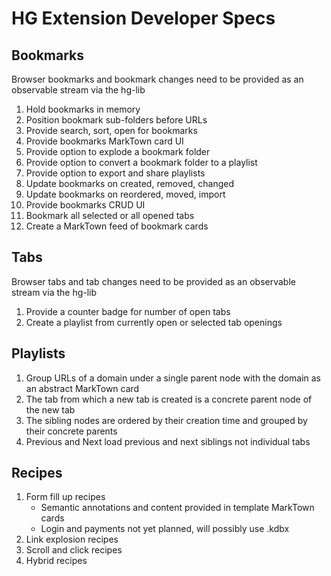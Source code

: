 # HG Extension Developer Specs

## Bookmarks

Browser bookmarks and bookmark changes need to be provided as an observable stream via the hg-lib

1. Hold bookmarks in memory
2. Position bookmark sub-folders before URLs
3. Provide search, sort, open for bookmarks
4. Provide bookmarks MarkTown card UI
5. Provide option to explode a bookmark folder
6. Provide option to convert a bookmark folder to a playlist
7. Provide option to export and share playlists
8. Update bookmarks on created, removed, changed
9. Update bookmarks on reordered, moved, import
10. Provide bookmarks CRUD UI
11. Bookmark all selected or all opened tabs
12. Create a MarkTown feed of bookmark cards

## Tabs

Browser tabs and tab changes need to be provided as an observable stream via the hg-lib

1. Provide a counter badge for number of open tabs
2. Create a playlist from currently open or selected tab openings

## Playlists

1. Group URLs of a domain under a single parent node with the domain as an abstract MarkTown card
2. The tab from which a new tab is created is a concrete parent node of the new tab
3. The sibling nodes are ordered by their creation time and grouped by their concrete parents
4. Previous and Next load previous and next siblings not individual tabs

## Recipes

1. Form fill up recipes
   * Semantic annotations and content provided in template MarkTown cards
   * Login and payments not yet planned, will possibly use .kdbx
2. Link explosion recipes
3. Scroll and click recipes
4. Hybrid recipes
